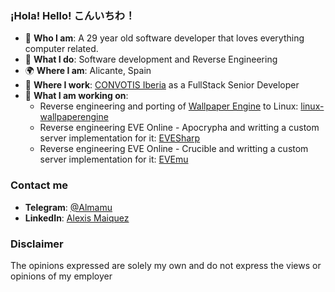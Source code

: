 ### ¡Hola! Hello! こんいちわ！
 - 👾 **Who I am**: A 29 year old software developer that loves everything computer related.
 - 🤗 **What I do**: Software development and Reverse Engineering
 - 🌍 **Where I am**: Alicante, Spain
 - 🏢 **Where I work**: [CONVOTIS Iberia](https://www.convotis.com/es) as a FullStack Senior Developer
 - 🔭 **What I am working on**:
   - Reverse engineering and porting of [Wallpaper Engine](https://store.steampowered.com/app/431960/Wallpaper_Engine/) to Linux: [linux-wallpaperengine](https://github.com/Almamu/linux-wallpaperengine)
   - Reverse engineering EVE Online - Apocrypha and writting a custom server implementation for it: [EVESharp](http://github.com/Almamu/EVESharp)
   - Reverse engineering EVE Online - Crucible and writting a custom server implementation for it: [EVEmu](https://github.com/EvEmu-Project/evemu_Crucible)

### Contact me
- **Telegram**: [@Almamu](https://t.me/Almamu)
- **LinkedIn**: [Alexis Maiquez](https://www.linkedin.com/in/almamu/)

### Disclaimer
The opinions expressed are solely my own and do not express the views or opinions of my employer

<!--
**Almamu/Almamu** is a ✨ _special_ ✨ repository because its `README.md` (this file) appears on your GitHub profile.

Here are some ideas to get you started:

- 🔭 I’m currently working on ...
- 🌱 I’m currently learning ...
- 👯 I’m looking to collaborate on ...
- 🤔 I’m looking for help with ...
- 💬 Ask me about ...
- 📫 How to reach me: ...
- 😄 Pronouns: ...
- ⚡ Fun fact: ...
-->
